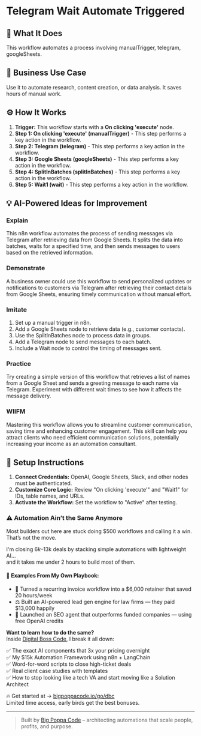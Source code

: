 # Telegram Wait Automate Triggered

## 🚀 What It Does
This workflow automates a process involving manualTrigger, telegram, googleSheets.

## 💼 Business Use Case
Use it to automate research, content creation, or data analysis. It saves hours of manual work.

## ⚙️ How It Works
1.  **Trigger:** This workflow starts with a **On clicking 'execute'** node.
2. **Step 1: On clicking 'execute' (manualTrigger)** - This step performs a key action in the workflow.
3. **Step 2: Telegram (telegram)** - This step performs a key action in the workflow.
4. **Step 3: Google Sheets (googleSheets)** - This step performs a key action in the workflow.
5. **Step 4: SplitInBatches (splitInBatches)** - This step performs a key action in the workflow.
6. **Step 5: Wait1 (wait)** - This step performs a key action in the workflow.

## 💡 AI-Powered Ideas for Improvement
### Explain
This n8n workflow automates the process of sending messages via Telegram after retrieving data from Google Sheets. It splits the data into batches, waits for a specified time, and then sends messages to users based on the retrieved information.

### Demonstrate
A business owner could use this workflow to send personalized updates or notifications to customers via Telegram after retrieving their contact details from Google Sheets, ensuring timely communication without manual effort.

### Imitate
1. Set up a manual trigger in n8n.
2. Add a Google Sheets node to retrieve data (e.g., customer contacts).
3. Use the SplitInBatches node to process data in groups.
4. Add a Telegram node to send messages to each batch.
5. Include a Wait node to control the timing of messages sent.

### Practice
Try creating a simple version of this workflow that retrieves a list of names from a Google Sheet and sends a greeting message to each name via Telegram. Experiment with different wait times to see how it affects the message delivery.

### WIIFM
Mastering this workflow allows you to streamline customer communication, saving time and enhancing customer engagement. This skill can help you attract clients who need efficient communication solutions, potentially increasing your income as an automation consultant.

## 🔧 Setup Instructions
1. **Connect Credentials:** OpenAI, Google Sheets, Slack, and other nodes must be authenticated.
2. **Customize Core Logic:** Review "On clicking 'execute'" and "Wait1" for IDs, table names, and URLs.
3. **Activate the Workflow:** Set the workflow to "Active" after testing.

### ⚠️ Automation Ain’t the Same Anymore

Most builders out here are stuck doing $500 workflows and calling it a win.  
That’s not the move.  

I'm closing $6k–$13k deals by stacking simple automations with lightweight AI...  
and it takes me under 2 hours to build most of them.

#### 🧠 Examples From My Own Playbook:
- 🔁 Turned a recurring invoice workflow into a $6,000 retainer that saved 20 hours/week  
- ⚖️ Built an AI-powered lead gen engine for law firms — they paid $13,000 happily  
- 🚀 Launched an SEO agent that outperforms funded companies — using free OpenAI credits  

**Want to learn how to do the same?**  
Inside [Digital Boss Code](https://bigpoppacode.io/go/dbc), I break it all down:

✅ The exact AI components that 3x your pricing overnight  
✅ My $15k Automation Framework using n8n + LangChain  
✅ Word-for-word scripts to close high-ticket deals  
✅ Real client case studies with templates  
✅ How to stop looking like a tech VA and start moving like a Solution Architect  

🔥 Get started at → [bigpoppacode.io/go/dbc](https://bigpoppacode.io/go/dbc)  
Limited time access, early birds get the best bonuses.

---
> Built by [Big Poppa Code](https://bigpoppacode.io) – architecting automations that scale people, profits, and purpose.
